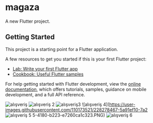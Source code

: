 # magaza

A new Flutter project.

## Getting Started

This project is a starting point for a Flutter application.

A few resources to get you started if this is your first Flutter project:

- [Lab: Write your first Flutter app](https://docs.flutter.dev/get-started/codelab)
- [Cookbook: Useful Flutter samples](https://docs.flutter.dev/cookbook)

For help getting started with Flutter development, view the
[online documentation](https://docs.flutter.dev/), which offers tutorials,
samples, guidance on mobile development, and a full API reference.

![alışveriş](https://user-images.githubusercontent.com/110173521/228278413-cfcbf4c1-7760-49b2-992d-92a155249d46.PNG)
![alışveriş 2](https://user-images.githubusercontent.com/110173521/228278436-bc3ee2db-2ac4-479c-b8ba-1ffea230cf26.PNG)
![alışveriş3](https://user-images.githubusercontent.com/110173521/228278450-681db6c7-6191-45c1-8961-099505e85f43.PNG)
![alışveriş 4](https://user-images.githubusercontent.com/110173521/228278467-5a91ef10-7a2
![alışveriş 5](https://user-images.githubusercontent.com/110173521/228278487-101e57b5-b358-4970-b551-b6a3e31d4478.PNG)
5-4180-b223-e7260ca1c323.PNG)
![alışveriş 6](https://user-images.githubusercontent.com/110173521/228278499-2890bb94-6494-45c5-9cc0-783777185e41.PNG)

